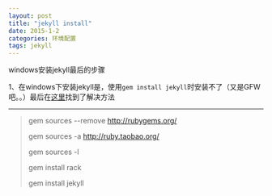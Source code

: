 ```yaml
---
layout: post
title: "jekyll install"
date: 2015-1-2
categories: 环境配置
tags: jekyll
---
```

windows安装jekyll最后的步骤

<!-- more -->
1、在windows下安装jekyll是，使用`gem install jekyll`时安装不了（又是GFW吧。。）最后在[这里](https://github.com/jekyll/jekyll/issues/1409 "https://github.com/jekyll/jekyll/issues/1409")找到了解决方法

----------
>gem sources --remove http://rubygems.org/
>
>gem sources -a http://ruby.taobao.org/
>
>gem sources -l
>
>gem install rack 
>
>gem install jekyll